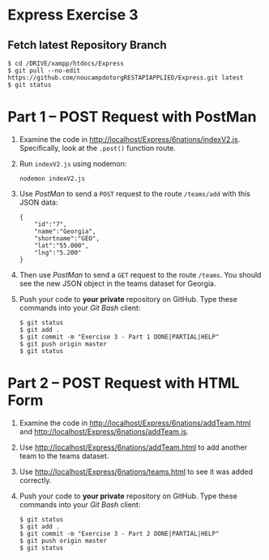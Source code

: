 # Express Exercise 3

## Fetch latest Repository Branch

```
$ cd /DRIVE/xampp/htdocs/Express
$ git pull --no-edit https://github.com/noucampdotorgRESTAPIAPPLIED/Express.git latest
$ git status

```

# Part 1 – POST Request with PostMan

1.	Examine the code in [http://localhost/Express/6nations/indexV2.js](http://localhost/Express/6nations/indexV2.js).  Specifically, look at the ``.post()`` function route.

1.	Run ``indexV2.js`` using nodemon:

	```
	nodemon indexV2.js

	```

1.	Use *PostMan* to send a ``POST`` request to the route ``/teams/add``  with this JSON data:

	```
	{
		"id":"7",
		"name":"Georgia",
		"shortname":"GEO",
		"lat":"55.000",
		"lng":"5.200"
	}

	```

1.	Then use *PostMan* to send a ``GET`` request to the route ``/teams``.  You should see the new JSON object in the teams dataset for Georgia.

1.	Push your code to **your private** repository on GitHub.  Type these commands into your *Git Bash* client:

	```
	$ git status
	$ git add .
	$ git commit -m "Exercise 3 - Part 1 DONE|PARTIAL|HELP"
	$ git push origin master
	$ git status

	```

# Part 2 – POST Request with HTML Form


1.	Examine the code in [http://localhost/Express/6nations/addTeam.html](http://localhost/Express/6nations/addTeam.html) and [http://localhost/Express/6nations/addTeam.js](http://localhost/Express/6nations/addTeam.js).  

1.	Use [http://localhost/Express/6nations/addTeam.html](http://localhost/Express/6nations/addTeam.html) to add another team to the teams dataset.

1.	Use [http://localhost/Express/6nations/teams.html](http://localhost/Express/6nations/teams.html) to see it was added correctly.

1.	Push your code to **your private** repository on GitHub.  Type these commands into your *Git Bash* client:

	```
	$ git status
	$ git add .
	$ git commit -m "Exercise 3 - Part 2 DONE|PARTIAL|HELP"
	$ git push origin master
	$ git status

	```


